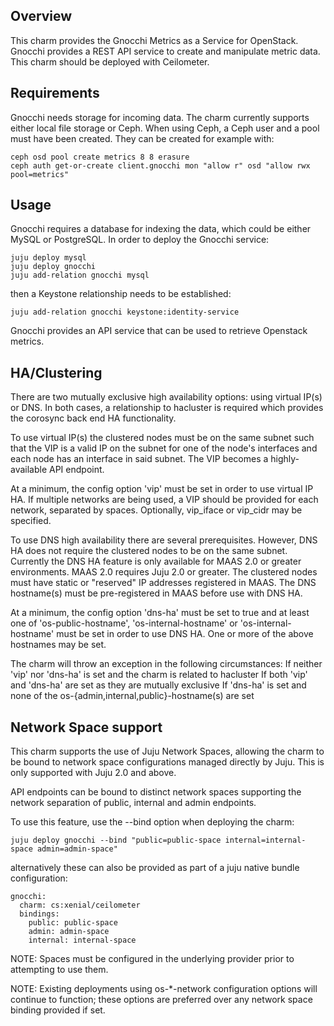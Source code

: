 Overview
--------

This charm provides the Gnocchi Metrics as a Service for OpenStack.
Gnocchi provides a REST API service to create and manipulate metric data.
This charm should be deployed with Ceilometer.

Requirements
------------

Gnocchi needs storage for incoming data. The charm currently supports either local file storage or Ceph.
When using Ceph, a Ceph user and a pool must have been created. They can be created for example with:

    ceph osd pool create metrics 8 8 erasure
    ceph auth get-or-create client.gnocchi mon "allow r" osd "allow rwx pool=metrics"

Usage
-----

Gnocchi requires a database for indexing the data, which could be either MySQL or PostgreSQL.
In order to deploy the Gnocchi service:

    juju deploy mysql
    juju deploy gnocchi
    juju add-relation gnocchi mysql

then a Keystone relationship needs to be established:

    juju add-relation gnocchi keystone:identity-service

Gnocchi provides an API service that can be used to retrieve
Openstack metrics.

HA/Clustering
-------------

There are two mutually exclusive high availability options: using virtual
IP(s) or DNS. In both cases, a relationship to hacluster is required which
provides the corosync back end HA functionality.

To use virtual IP(s) the clustered nodes must be on the same subnet such that
the VIP is a valid IP on the subnet for one of the node's interfaces and each
node has an interface in said subnet. The VIP becomes a highly-available API
endpoint.

At a minimum, the config option 'vip' must be set in order to use virtual IP
HA. If multiple networks are being used, a VIP should be provided for each
network, separated by spaces. Optionally, vip_iface or vip_cidr may be
specified.

To use DNS high availability there are several prerequisites. However, DNS HA
does not require the clustered nodes to be on the same subnet.
Currently the DNS HA feature is only available for MAAS 2.0 or greater
environments. MAAS 2.0 requires Juju 2.0 or greater. The clustered nodes must
have static or "reserved" IP addresses registered in MAAS. The DNS hostname(s)
must be pre-registered in MAAS before use with DNS HA.

At a minimum, the config option 'dns-ha' must be set to true and at least one
of 'os-public-hostname', 'os-internal-hostname' or 'os-internal-hostname' must
be set in order to use DNS HA. One or more of the above hostnames may be set.

The charm will throw an exception in the following circumstances:
If neither 'vip' nor 'dns-ha' is set and the charm is related to hacluster
If both 'vip' and 'dns-ha' are set as they are mutually exclusive
If 'dns-ha' is set and none of the os-{admin,internal,public}-hostname(s) are
set

Network Space support
---------------------

This charm supports the use of Juju Network Spaces, allowing the charm to be bound to network space configurations managed directly by Juju.  This is only supported with Juju 2.0 and above.

API endpoints can be bound to distinct network spaces supporting the network separation of public, internal and admin endpoints.

To use this feature, use the --bind option when deploying the charm:

    juju deploy gnocchi --bind "public=public-space internal=internal-space admin=admin-space"

alternatively these can also be provided as part of a juju native bundle configuration:

    gnocchi:
      charm: cs:xenial/ceilometer
      bindings:
        public: public-space
        admin: admin-space
        internal: internal-space

NOTE: Spaces must be configured in the underlying provider prior to attempting to use them.

NOTE: Existing deployments using os-*-network configuration options will continue to function; these options are preferred over any network space binding provided if set.
